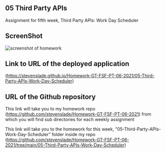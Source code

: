 ## 05 Third Party APIs

Assignment for fifth week, Third Party APIs: Work Day Scheduler

## ScreenShot 

![screenshot of homework](./assets/images/WorkDaySchedulerSS.png)


## Link to URL of the deployed application 


(https://stevenslade.github.io/Homework-GT-FSF-PT-06-2021/05-Third-Party-APIs-Work-Day-Scheduler)


## URL of the Github repository

This link will take you to my homework repo (https://github.com/stevenslade/Homework-GT-FSF-PT-06-2021) from which you will find sub directories for each weekly assignment

This link will take you to the homework for this week, "05-Third-Party-APIs-Work-Day-Scheduler" folder inside my repo (https://github.com/stevenslade/Homework-GT-FSF-PT-06-2021/tree/main/05-Third-Party-APIs-Work-Day-Scheduler)


